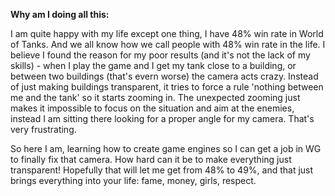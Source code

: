 **Why am I doing all this:**

I am quite happy with my life except one thing, I have 48% win rate in World of Tanks. And we all know how we call people with 48% win rate in the life. I believe I found the reason for my poor results (and it's not the lack of my skills) - when I play the game and I get my tank close to a building, or between two buildings (that's evern worse) the camera acts crazy. Instead of just making buildings transparent, it tries to force a rule 'nothing between me and the tank' so it starts zooming in. The unexpected zooming just makes it impossible to focus on the situation and aim at the enemies, instead I am sitting there looking for a proper angle for my camera. That's very frustrating.

So here I am, learning how to create game engines so I can get a job in WG to finally fix that camera. How hard can it be to make everything just transparent! Hopefully that will let me get from 48% to 49%, and that just brings everything into your life: fame, money, girls, respect.


